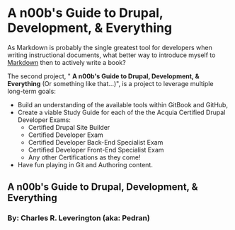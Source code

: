 # A n00b's Guide to Drupal, Development, & Everything

As Markdown is probably the single greatest tool for developers when writing instructional documents, what better way to introduce myself to [Markdown](https://daringfireball.net/projects/markdown/) then to actively write a book?

The second project, " **A n00b's Guide to Drupal, Development, & Everything** \(Or something like that...\)", is a project to leverage multiple long-term goals:

 + Build an understanding of the available tools within GitBook and GitHub,
 + Create a viable Study Guide for each of the the Acquia Certified Drupal Developer Exams:
   - Certified Drupal Site Builder
   - Certified Developer Exam
   - Certified Developer Back-End Specialist Exam
   - Certified Developer Front-End Specialist Exam
   - Any other Certifications as they come!
 + Have fun playing in Git and Authoring content.

## A n00b's Guide to Drupal, Development, & Everything
### By: Charles R. Leverington \(aka: Pedran\)

